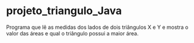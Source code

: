 # projeto_triangulo_Java

Programa que lê as medidas dos lados de dois triângulos X e Y e mostra o valor das áreas e qual o triângulo possui a maior área.
